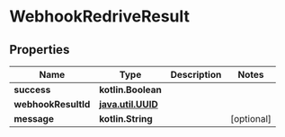 
# WebhookRedriveResult

## Properties
Name | Type | Description | Notes
------------ | ------------- | ------------- | -------------
**success** | **kotlin.Boolean** |  | 
**webhookResultId** | [**java.util.UUID**](java.util.UUID) |  | 
**message** | **kotlin.String** |  |  [optional]



